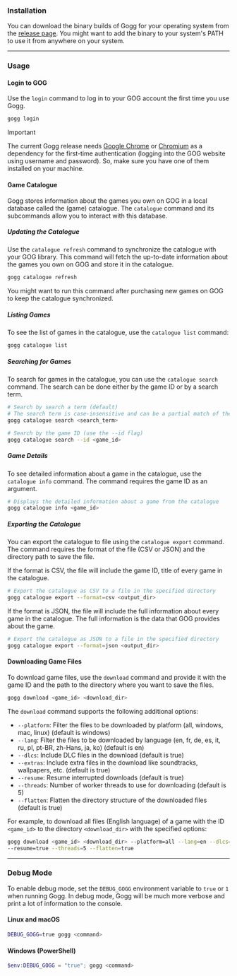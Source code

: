 ### Installation

You can download the binary builds of Gogg for your operating system
from the [release page](https://github.com/habedi/gogg/releases).
You might want to add the binary to your system's PATH to use it from anywhere on your system.

---

### Usage

#### Login to GOG

Use the `login` command to log in to your GOG account the first time you use Gogg.

```sh
gogg login
```

> [!IMPORTANT]
> The current Gogg release needs [Google Chrome](https://www.google.com/chrome/) or
[Chromium](https://www.chromium.org/) as a dependency for the first-time authentication (logging into the GOG website
> using username and password).
> So, make sure you have one of them installed on your machine.

#### Game Catalogue

Gogg stores information about the games you own on GOG in a local database called the (game) catalogue.
The `catalogue` command and its subcommands allow you to interact with this database.

##### Updating the Catalogue

Use the `catalogue refresh` command to synchronize the catalogue with your GOG library.
This command will fetch the up-to-date information about the games you own on GOG and store it in the catalogue.

```sh
gogg catalogue refresh
```

You might want to run this command after purchasing new games on GOG to keep the catalogue synchronized.

##### Listing Games

To see the list of games in the catalogue, use the `catalogue list` command:

```sh
gogg catalogue list
```

##### Searching for Games

To search for games in the catalogue, you can use the `catalogue search` command.
The search can be done either by the game ID or by a search term.

```sh
# Search by search a term (default)
# The search term is case-insensitive and can be a partial match of the game title
gogg catalogue search <search_term>
```

```sh
# Search by the game ID (use the --id flag)
gogg catalogue search --id <game_id>
```

##### Game Details

To see detailed information about a game in the catalogue, use the `catalogue info` command.
The command requires the game ID as an argument.

```sh
# Displays the detailed information about a game from the catalogue
gogg catalogue info <game_id>
```

##### Exporting the Catalogue

You can export the catalogue to file using the `catalogue export` command.
The command requires the format of the file (CSV or JSON) and the directory path to save the file.

If the format is CSV, the file will include the game ID, title of every game in the catalogue.

```sh
# Export the catalogue as CSV to a file in the specified directory
gogg catalogue export --format=csv <output_dir>
```

If the format is JSON, the file will include the full information about every game in the catalogue.
The full information is the data that GOG provides about the game.

```sh
# Export the catalogue as JSON to a file in the specified directory
gogg catalogue export --format=json <output_dir>
```

#### Downloading Game Files

To download game files, use the `download` command and provide it with the game ID and the path to the directory
where you want to save the files.

```sh
gogg download <game_id> <download_dir>
```

The `download` command supports the following additional options:

- `--platform`: Filter the files to be downloaded by platform (all, windows, mac, linux) (default is windows)
- `--lang`: Filter the files to be downloaded by language (en, fr, de, es, it, ru, pl, pt-BR, zh-Hans, ja, ko) (default
  is en)
- `--dlcs`: Include DLC files in the download (default is true)
- `--extras`: Include extra files in the download like soundtracks, wallpapers, etc. (default is true)
- `--resume`: Resume interrupted downloads (default is true)
- `--threads`: Number of worker threads to use for downloading (default is 5)
- `--flatten`: Flatten the directory structure of the downloaded files (default is true)

For example, to download all files (English language) of a game with the ID `<game_id>` to the directory
`<download_dir>` with the specified options:

```sh
gogg download <game_id> <download_dir> --platform=all --lang=en --dlcs=true --extras=true \
--resume=true --threads=5 --flatten=true
```

---

### Debug Mode

To enable debug mode, set the `DEBUG_GOGG` environment variable to `true` or `1` when running Gogg.
In debug mode, Gogg will be much more verbose and print a lot of information to the console.

#### Linux and macOS

```sh
DEBUG_GOGG=true gogg <command>
```

#### Windows (PowerShell)

```powershell
$env:DEBUG_GOGG = "true"; gogg <command>
```

